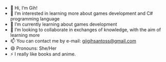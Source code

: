 - 👋 Hi, I’m Gih!
- 👀 I’m interested in learning more about games development and C# programming language
- 🌱 I’m currently learning about games development
- 💞️ I’m looking to collaborate in exchanges of knowledge, with the aim of learning more
- 📫 You can contact me by e-mail: giigihsantoss@gmail.com
- 😄 Pronouns: She/Her
- ⚡ I really like books and anime. 

<!---
GiigihS/GiigihS is a ✨ special ✨ repository because its `README.md` (this file) appears on your GitHub profile.
You can click the Preview link to take a look at your changes.
--->
